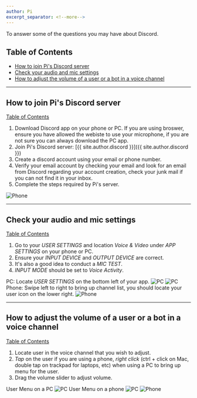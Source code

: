 ```yaml
---
author: Pi
excerpt_separator: <!--more-->
---
```


To answer some of the questions you may have about Discord.

<!--more-->

## Table of Contents ##


* [How to join Pi's Discord server](#how-to-join-pis-discord-server)
* [Check your audio and mic settings](#check-your-audio-and-mic-settings)
* [How to adjust the volume of a user or a bot in a voice channel](#how-to-adjust-the-volume-of-a-user-or-a-bot-in-a-voice-channel)



***
## How to join Pi's Discord server ##
[Table of Contents](#table-of-contents)

1. Download Discord app on your phone or PC.  If you are using broswer, ensure you have allowed the webiste to use your microphone, if you are not sure you can always download the PC app.
1. Join Pi's Discord server: [{{ site.author.discord }}]({{ site.author.discord }})
1. Create a discord account using your email or phone number.
1. Verify your email account by checking your email and look for an email from
   Discord regarding your account creation, check your junk mail if you
can not find it in your inbox.
1. Complete the steps required by Pi's server.


![Phone](/assets/Discord-phone-join-server.gif)


***
## Check your audio and mic settings ##
[Table of Contents](#table-of-contents)

1. Go to your *USER SETTINGS* and location *Voice & Video* under *APP SETTINGS* on
your phone or PC.
1. Ensure your *INPUT DEVICE* and *OUTPUT DEVICE* are correct.
1. It's also a good idea to conduct a *MIC TEST*.
1. *INPUT MODE* should be set to _Voice Activity_. 

PC: Locate *USER SETTINGS* on the bottom left of your app.
![PC](/assets/Discord-PC-User-Setting.png)
![PC](/assets/Discord-PC-Voice-Setting.png)
Phone: Swipe left to right to bring up channel list, you should locate your
user icon on the lower right.
![Phone](/assets/Discord-phone-voice-setting.gif)


***
## How to adjust the volume of a user or a bot in a voice channel ##
[Table of Contents](#table-of-contents)

1. Locate user in the voice channel that you wish to adjust.
2. *Tap* on the user if you are using a phone, *right click* (ctrl + click on Mac,
   double tap on trackpad for laptops, etc) when using a PC to bring up menu for the user.
1. Drag the volume slider to adjust volume.

User Menu on a PC
![PC](/assets/Discord-PC-Background-Music.png)
User Menu on a phone
![PC](/assets/Discord-PC-Background-Music.png)
![Phone](/assets/Discord-phone-background-music.gif)




